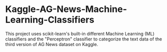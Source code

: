 # Kaggle-AG-News-Machine-Learning-Classifiers
This project uses scikit-learn's built-in different Machine Learning (ML) classifiers and the "Perceptron" classifier to categorize the text data of the third version of AG News dataset on Kaggle.
